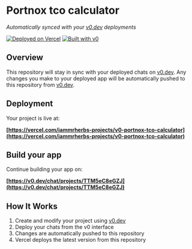 # Portnox tco calculator

*Automatically synced with your [v0.dev](https://v0.dev) deployments*

[![Deployed on Vercel](https://img.shields.io/badge/Deployed%20on-Vercel-black?style=for-the-badge&logo=vercel)](https://vercel.com/iammrherbs-projects/v0-portnox-tco-calculator)
[![Built with v0](https://img.shields.io/badge/Built%20with-v0.dev-black?style=for-the-badge)](https://v0.dev/chat/projects/TTM5eC8eGZJ)

## Overview

This repository will stay in sync with your deployed chats on [v0.dev](https://v0.dev).
Any changes you make to your deployed app will be automatically pushed to this repository from [v0.dev](https://v0.dev).

## Deployment

Your project is live at:

**[https://vercel.com/iammrherbs-projects/v0-portnox-tco-calculator](https://vercel.com/iammrherbs-projects/v0-portnox-tco-calculator)**

## Build your app

Continue building your app on:

**[https://v0.dev/chat/projects/TTM5eC8eGZJ](https://v0.dev/chat/projects/TTM5eC8eGZJ)**

## How It Works

1. Create and modify your project using [v0.dev](https://v0.dev)
2. Deploy your chats from the v0 interface
3. Changes are automatically pushed to this repository
4. Vercel deploys the latest version from this repository
